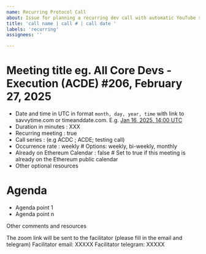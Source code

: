 ```yaml
---
name: Recurring Protocol Call
about: Issue for planning a recurring dev call with automatic YouTube streams
title: 'call name | call # | call date '
labels: 'recurring'
assignees: ''

---
```


# Meeting title eg. All Core Devs - Execution (ACDE) #206, February 27, 2025

- Date and time in UTC in format `month, day, year, time` with link to savvytime.com or timeanddate.com. E.g. [Jan 16, 2025, 14:00 UTC](https://savvytime.com/converter/utc/jan-16-2025/2pm)
- Duration in minutes : XXX
- Recurring meeting : true
- Call series : (e.g ACDC ; ACDE; testing call)
- Occurrence rate : weekly # Options: weekly, bi-weekly, monthly
- Already on Ethereum Calendar : false # Set to true if this meeting is already on the Ethereum public calendar
- Other optional resources 

# Agenda 

- Agenda point 1 
- Agenda point n 

Other comments and resources

The zoom link will be sent to the facilitator (please fill in the email and telegram)
Facilitator email: XXXXX
Facilitator telegram: XXXXX 